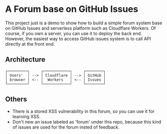 # A Forum base on GitHub Issues
This project just is a demo to show how to build a simple forum system base on GitHub Issues and serverless platform such as Cloudflare Workers. Of course, if you own a server, you can use it to deploy the back end. However, the easiest way to access GitHub issues system is to call API directly at the front end.

## Architecture

```
┌─────────┐     ┌────────────┐     ┌────────┐
│ Users'  │ --> │ Cloudflare │ --> │ GitHub │
│ browser │ <-- │  Workers   │ <-- │ Issues │
└─────────┘     └────────────┘     └────────┘
```

## Others
- There is a stored XSS vulnerability in this forum, so you can use it for learning XSS.
- Don't new an issue labeled as 'forum' under this repo, because this kind of issues are used for the forum insted of feedback.